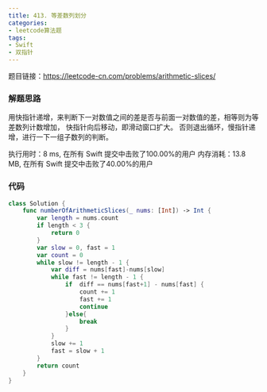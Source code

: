 ```yaml
---
title: 413. 等差数列划分
categories:
- leetcode算法题
tags:
- Swift
- 双指针
---
```


题目链接：https://leetcode-cn.com/problems/arithmetic-slices/
### 解题思路
用快指针递增，来判断下一对数值之间的差是否与前面一对数值的差，相等则为等差数列计数增加，
快指针向后移动，即滑动窗口扩大。
否则退出循环，慢指针递增，进行一下一组子数列的判断。

执行用时：8 ms, 在所有 Swift 提交中击败了100.00%的用户
内存消耗：13.8 MB, 在所有 Swift 提交中击败了40.00%的用户

### 代码

```swift
class Solution {
    func numberOfArithmeticSlices(_ nums: [Int]) -> Int {
        var length = nums.count
        if length < 3 {
            return 0
        }
        var slow = 0, fast = 1
        var count = 0
        while slow != length - 1 {
            var diff = nums[fast]-nums[slow]
            while fast != length - 1 {
                if  diff == nums[fast+1] - nums[fast] {
                    count += 1
                    fast += 1
                    continue
                }else{
                    break
                }
            }
            slow += 1
            fast = slow + 1
        }
        return count
    }
}

```